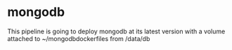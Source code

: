 # mongodb
This pipeline is going to deploy mongodb at its latest version with a volume attached to ~/mongodbdockerfiles from /data/db
